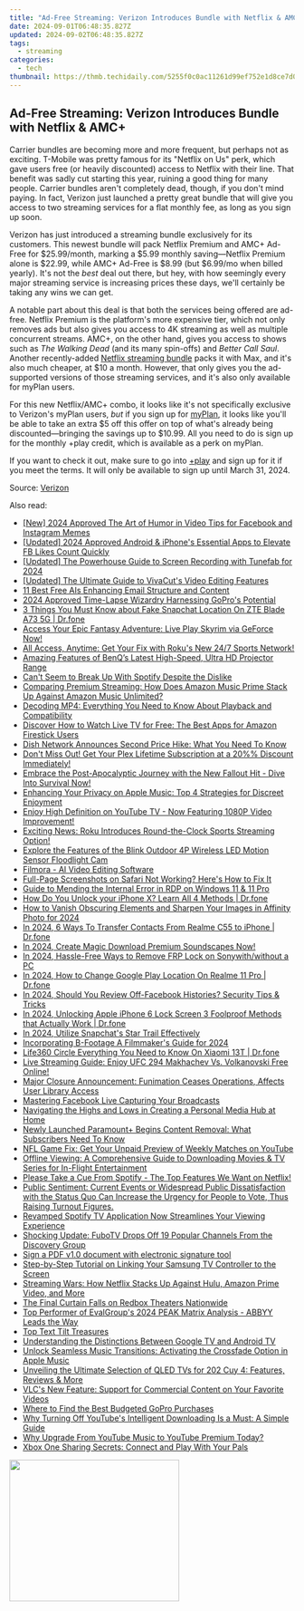 ```yaml
---
title: "Ad-Free Streaming: Verizon Introduces Bundle with Netflix & AMC+"
date: 2024-09-01T06:48:35.827Z
updated: 2024-09-02T06:48:35.827Z
tags:
  - streaming
categories:
  - tech
thumbnail: https://thmb.techidaily.com/5255f0c0ac11261d99ef752e1d8ce7d04128bb9f458962890dfc3acd59ac69d0.jpg
---
```


## Ad-Free Streaming: Verizon Introduces Bundle with Netflix & AMC+

Carrier bundles are becoming more and more frequent, but perhaps not as exciting. T-Mobile was pretty famous for its "Netflix on Us" perk, which gave users free (or heavily discounted) access to Netflix with their line. That benefit was sadly cut starting this year, ruining a good thing for many people. Carrier bundles aren't completely dead, though, if you don't mind paying. In fact, Verizon just launched a pretty great bundle that will give you access to two streaming services for a flat monthly fee, as long as you sign up soon.

 Verizon has just introduced a streaming bundle exclusively for its customers. This newest bundle will pack Netflix Premium and AMC+ Ad-Free for $25.99/month, marking a $5.99 monthly saving—Netflix Premium alone is $22.99, while AMC+ Ad-Free is $8.99 (but $6.99/mo when billed yearly). It's not the _best_ deal out there, but hey, with how seemingly every major streaming service is increasing prices these days, we'll certainly be taking any wins we can get.

 A notable part about this deal is that both the services being offered are ad-free. Netflix Premium is the platform's more expensive tier, which not only removes ads but also gives you access to 4K streaming as well as multiple concurrent streams. AMC+, on the other hand, gives you access to shows such as _The Walking Dead_ (and its many spin-offs) and _Better Call Saul_. Another recently-added [Netflix streaming bundle](https://extra-information.techidaily.com/becoming-a-true-connoisseur-of-srt-text-creation-for-2024/) packs it with Max, and it's also much cheaper, at $10 a month. However, that only gives you the ad-supported versions of those streaming services, and it's also only available for myPlan users.

 For this new Netflix/AMC+ combo, it looks like it's not specifically exclusive to Verizon's myPlan users, _but_ if you sign up for [myPlan](https://www.anrdoezrs.net/links/3607085/type/dlg/sid/UUhtgUeUpU2002173/https://www.verizon.com/plans/unlimited/), it looks like you'll be able to take an extra $5 off this offer on top of what's already being discounted—bringing the savings up to $10.99\. All you need to do is sign up for the monthly +play credit, which is available as a perk on myPlan.

 If you want to check it out, make sure to go into [+play](https://www.anrdoezrs.net/links/3607085/type/dlg/sid/UUhtgUeUpU2002173/https://www.verizon.com/plusplay/?CMP=oth%5Fm%5Fp%5Fbld%5Fvar%5Faw%5F2023%5F99%5Fplusplay) and sign up for it if you meet the terms. It will only be available to sign up until March 31, 2024.

 Source: [Verizon](https://www.anrdoezrs.net/links/3607085/type/dlg/sid/UUhtgUeUpU2002173/https://www.verizon.com/about/news/verizon-netflix-premium-amc-ad-free-streaming-bundle)

<ins class="adsbygoogle"
     style="display:block"
     data-ad-format="autorelaxed"
     data-ad-client="ca-pub-7571918770474297"
     data-ad-slot="1223367746"></ins>



<ins class="adsbygoogle"
     style="display:block"
     data-ad-client="ca-pub-7571918770474297"
     data-ad-slot="8358498916"
     data-ad-format="auto"
     data-full-width-responsive="true"></ins>

<span class="atpl-alsoreadstyle">Also read:</span>
<div><ul>
<li><a href="https://instagram-clips.techidaily.com/new-2024-approved-the-art-of-humor-in-video-tips-for-facebook-and-instagram-memes/"><u>[New] 2024 Approved  The Art of Humor in Video  Tips for Facebook and Instagram Memes</u></a></li>
<li><a href="https://facebook-video-recording.techidaily.com/updated-2024-approved-android-and-iphones-essential-apps-to-elevate-fb-likes-count-quickly/"><u>[Updated] 2024 Approved  Android & iPhone's Essential Apps to Elevate FB Likes Count Quickly</u></a></li>
<li><a href="https://remote-screen-capture.techidaily.com/updated-the-powerhouse-guide-to-screen-recording-with-tunefab-for-2024/"><u>[Updated] The Powerhouse Guide to Screen Recording with Tunefab for 2024</u></a></li>
<li><a href="https://some-approaches.techidaily.com/updated-the-ultimate-guide-to-vivacuts-video-editing-features/"><u>[Updated] The Ultimate Guide to VivaCut's Video Editing Features</u></a></li>
<li><a href="https://tech-savvy.techidaily.com/11-best-free-ais-enhancing-email-structure-and-content/"><u>11 Best Free AIs Enhancing Email Structure and Content</u></a></li>
<li><a href="https://fox-info.techidaily.com/2024-approved-time-lapse-wizardry-harnessing-gopros-potential/"><u>2024 Approved  Time-Lapse Wizardry  Harnessing GoPro's Potential</u></a></li>
<li><a href="https://location-social.techidaily.com/3-things-you-must-know-about-fake-snapchat-location-on-zte-blade-a73-5g-drfone-by-drfone-virtual-android/"><u>3 Things You Must Know about Fake Snapchat Location On ZTE Blade A73 5G | Dr.fone</u></a></li>
<li><a href="https://media-tips.techidaily.com/access-your-epic-fantasy-adventure-live-play-skyrim-via-geforce-now/"><u>Access Your Epic Fantasy Adventure: Live Play Skyrim via GeForce Now!</u></a></li>
<li><a href="https://media-tips.techidaily.com/all-access-anytime-get-your-fix-with-rokus-new-247-sports-network/"><u>All Access, Anytime: Get Your Fix with Roku's New 24/7 Sports Network!</u></a></li>
<li><a href="https://media-tips.techidaily.com/amazing-features-of-benqs-latest-high-speed-ultra-hd-projector-range/"><u>Amazing Features of BenQ’s Latest High-Speed, Ultra HD Projector Range</u></a></li>
<li><a href="https://media-tips.techidaily.com/cant-seem-to-break-up-with-spotify-despite-the-dislike/"><u>Can't Seem to Break Up With Spotify Despite the Dislike</u></a></li>
<li><a href="https://media-tips.techidaily.com/comparing-premium-streaming-how-does-amazon-music-prime-stack-up-against-amazon-music-unlimited/"><u>Comparing Premium Streaming: How Does Amazon Music Prime Stack Up Against Amazon Music Unlimited?</u></a></li>
<li><a href="https://media-tips.techidaily.com/decoding-mp4-everything-you-need-to-know-about-playback-and-compatibility/"><u>Decoding MP4: Everything You Need to Know About Playback and Compatibility</u></a></li>
<li><a href="https://media-tips.techidaily.com/discover-how-to-watch-live-tv-for-free-the-best-apps-for-amazon-firestick-users/"><u>Discover How to Watch Live TV for Free: The Best Apps for Amazon Firestick Users</u></a></li>
<li><a href="https://media-tips.techidaily.com/dish-network-announces-second-price-hike-what-you-need-to-know/"><u>Dish Network Announces Second Price Hike: What You Need To Know</u></a></li>
<li><a href="https://media-tips.techidaily.com/dont-miss-out-get-your-plex-lifetime-subscription-at-a-20-discount-immediately/"><u>Don't Miss Out! Get Your Plex Lifetime Subscription at a 20%% Discount Immediately!</u></a></li>
<li><a href="https://media-tips.techidaily.com/embrace-the-post-apocalyptic-journey-with-the-new-fallout-hit-dive-into-survival-now/"><u>Embrace the Post-Apocalyptic Journey with the New Fallout Hit - Dive Into Survival Now!</u></a></li>
<li><a href="https://media-tips.techidaily.com/enhancing-your-privacy-on-apple-music-top-4-strategies-for-discreet-enjoyment/"><u>Enhancing Your Privacy on Apple Music: Top 4 Strategies for Discreet Enjoyment</u></a></li>
<li><a href="https://media-tips.techidaily.com/enjoy-high-definition-on-youtube-tv-now-featuring-1080p-video-improvement/"><u>Enjoy High Definition on YouTube TV - Now Featuring 1080P Video Improvement!</u></a></li>
<li><a href="https://media-tips.techidaily.com/exciting-news-roku-introduces-round-the-clock-sports-streaming-option/"><u>Exciting News: Roku Introduces Round-the-Clock Sports Streaming Option!</u></a></li>
<li><a href="https://buynow-info.techidaily.com/explore-the-features-of-the-blink-outdoor-4p-wireless-led-motion-sensor-floodlight-cam/"><u>Explore the Features of the Blink Outdoor 4P Wireless LED Motion Sensor Floodlight Cam</u></a></li>
<li><a href="https://tools.techidaily.com/wondershare/filmora/download/"><u>Filmora - AI Video Editing Software</u></a></li>
<li><a href="https://fox-that.techidaily.com/full-page-screenshots-on-safari-not-working-heres-how-to-fix-it/"><u>Full-Page Screenshots on Safari Not Working? Here's How to Fix It</u></a></li>
<li><a href="https://win11.techidaily.com/guide-to-mending-the-internal-error-in-rdp-on-windows-11-and-11-pro/"><u>Guide to Mending the Internal Error in RDP on Windows 11 & 11 Pro</u></a></li>
<li><a href="https://iphone-unlock.techidaily.com/how-do-you-unlock-your-iphone-x-learn-all-4-methods-drfone-by-drfone-ios/"><u>How Do You Unlock your iPhone X? Learn All 4 Methods | Dr.fone</u></a></li>
<li><a href="https://some-knowledge.techidaily.com/how-to-vanish-obscuring-elements-and-sharpen-your-images-in-affinity-photo-for-2024/"><u>How to Vanish Obscuring Elements and Sharpen Your Images in Affinity Photo for 2024</u></a></li>
<li><a href="https://android-transfer.techidaily.com/in-2024-6-ways-to-transfer-contacts-from-realme-c55-to-iphone-drfone-by-drfone-transfer-from-android-transfer-from-android/"><u>In 2024, 6 Ways To Transfer Contacts From Realme C55 to iPhone | Dr.fone</u></a></li>
<li><a href="https://youtube-docs.techidaily.com/24-create-magic-download-premium-soundscapes-now/"><u>In 2024, Create Magic  Download Premium Soundscapes Now!</u></a></li>
<li><a href="https://android-frp.techidaily.com/in-2024-hassle-free-ways-to-remove-frp-lock-on-sonywithwithout-a-pc-by-drfone-android/"><u>In 2024, Hassle-Free Ways to Remove FRP Lock on Sonywith/without a PC</u></a></li>
<li><a href="https://review-topics.techidaily.com/in-2024-how-to-change-google-play-location-on-realme-11-pro-drfone-by-drfone-virtual-android/"><u>In 2024, How to Change Google Play Location On Realme 11 Pro | Dr.fone</u></a></li>
<li><a href="https://extra-skills.techidaily.com/in-2024-should-you-review-off-facebook-histories-security-tips-and-tricks/"><u>In 2024, Should You Review Off-Facebook Histories? Security Tips & Tricks</u></a></li>
<li><a href="https://iphone-unlock.techidaily.com/in-2024-unlocking-apple-iphone-6-lock-screen-3-foolproof-methods-that-actually-work-drfone-by-drfone-ios/"><u>In 2024, Unlocking Apple iPhone 6 Lock Screen 3 Foolproof Methods that Actually Work | Dr.fone</u></a></li>
<li><a href="https://article-helps.techidaily.com/in-2024-utilize-snapchats-star-trail-effectively/"><u>In 2024, Utilize Snapchat's Star Trail Effectively</u></a></li>
<li><a href="https://some-knowledge.techidaily.com/incorporating-b-footage-a-filmmakers-guide-for-2024/"><u>Incorporating B-Footage  A Filmmaker's Guide for 2024</u></a></li>
<li><a href="https://fake-location.techidaily.com/life360-circle-everything-you-need-to-know-on-xiaomi-13t-drfone-by-drfone-virtual-android/"><u>Life360 Circle Everything You Need to Know On Xiaomi 13T | Dr.fone</u></a></li>
<li><a href="https://media-tips.techidaily.com/live-streaming-guide-enjoy-ufc-294-makhachev-vs-volkanovski-free-online/"><u>Live Streaming Guide: Enjoy UFC 294 Makhachev Vs. Volkanovski Free Online!</u></a></li>
<li><a href="https://media-tips.techidaily.com/major-closure-announcement-funimation-ceases-operations-affects-user-library-access/"><u>Major Closure Announcement: Funimation Ceases Operations, Affects User Library Access</u></a></li>
<li><a href="https://screen-capture.techidaily.com/mastering-facebook-live-capturing-your-broadcasts/"><u>Mastering Facebook Live  Capturing Your Broadcasts</u></a></li>
<li><a href="https://media-tips.techidaily.com/navigating-the-highs-and-lows-in-creating-a-personal-media-hub-at-home/"><u>Navigating the Highs and Lows in Creating a Personal Media Hub at Home</u></a></li>
<li><a href="https://media-tips.techidaily.com/newly-launched-paramountplus-begins-content-removal-what-subscribers-need-to-know/"><u>Newly Launched Paramount+ Begins Content Removal: What Subscribers Need To Know</u></a></li>
<li><a href="https://media-tips.techidaily.com/nfl-game-fix-get-your-unpaid-preview-of-weekly-matches-on-youtube/"><u>NFL Game Fix: Get Your Unpaid Preview of Weekly Matches on YouTube</u></a></li>
<li><a href="https://media-tips.techidaily.com/offline-viewing-a-comprehensive-guide-to-downloading-movies-and-tv-series-for-in-flight-entertainment/"><u>Offline Viewing: A Comprehensive Guide to Downloading Movies & TV Series for In-Flight Entertainment</u></a></li>
<li><a href="https://media-tips.techidaily.com/please-take-a-cue-from-spotify-the-top-features-we-want-on-netflix/"><u>Please Take a Cue From Spotify - The Top Features We Want on Netflix!</u></a></li>
<li><a href="https://media-tips.techidaily.com/public-sentiment-current-events-or-widespread-public-dissatisfaction-with-the-status-quo-can-increase-the-urgency-for-people-to-vote-thus-raising-turnout-fi53/"><u>Public Sentiment: Current Events or Widespread Public Dissatisfaction with the Status Quo Can Increase the Urgency for People to Vote, Thus Raising Turnout Figures.</u></a></li>
<li><a href="https://media-tips.techidaily.com/revamped-spotify-tv-application-now-streamlines-your-viewing-experience/"><u>Revamped Spotify TV Application Now Streamlines Your Viewing Experience</u></a></li>
<li><a href="https://media-tips.techidaily.com/shocking-update-fubotv-drops-off-19-popular-channels-from-the-discovery-group/"><u>Shocking Update: FuboTV Drops Off 19 Popular Channels From the Discovery Group</u></a></li>
<li><a href="https://techidaily.com/sign-a-pdf-v10-document-with-electronic-signature-tool-by-ldigisigner-sign-a-pdf-sign-a-pdf/"><u>Sign a PDF v1.0 document with electronic signature tool</u></a></li>
<li><a href="https://technical-tips.techidaily.com/step-by-step-tutorial-on-linking-your-samsung-tv-controller-to-the-screen/"><u>Step-by-Step Tutorial on Linking Your Samsung TV Controller to the Screen</u></a></li>
<li><a href="https://media-tips.techidaily.com/streaming-wars-how-netflix-stacks-up-against-hulu-amazon-prime-video-and-more/"><u>Streaming Wars: How Netflix Stacks Up Against Hulu, Amazon Prime Video, and More</u></a></li>
<li><a href="https://media-tips.techidaily.com/the-final-curtain-falls-on-redbox-theaters-nationwide/"><u>The Final Curtain Falls on Redbox Theaters Nationwide</u></a></li>
<li><a href="https://discover-blog.techidaily.com/top-performer-of-evalgroups-2024-peak-matrix-analysis-abbyy-leads-the-way/"><u>Top Performer of EvalGroup's 2024 PEAK Matrix Analysis - ABBYY Leads the Way</u></a></li>
<li><a href="https://extra-hints.techidaily.com/top-text-tilt-treasures/"><u>Top Text Tilt Treasures</u></a></li>
<li><a href="https://media-tips.techidaily.com/understanding-the-distinctions-between-google-tv-and-android-tv/"><u>Understanding the Distinctions Between Google TV and Android TV</u></a></li>
<li><a href="https://media-tips.techidaily.com/unlock-seamless-music-transitions-activating-the-crossfade-option-in-apple-music/"><u>Unlock Seamless Music Transitions: Activating the Crossfade Option in Apple Music</u></a></li>
<li><a href="https://media-tips.techidaily.com/unveiling-the-ultimate-selection-of-qled-tvs-for-202-cuy-4-features-reviews-and-more/"><u>Unveiling the Ultimate Selection of QLED TVs for 202 Cuy 4: Features, Reviews & More</u></a></li>
<li><a href="https://media-tips.techidaily.com/vlcs-new-feature-support-for-commercial-content-on-your-favorite-videos/"><u>VLC's New Feature: Support for Commercial Content on Your Favorite Videos</u></a></li>
<li><a href="https://extra-tips.techidaily.com/where-to-find-the-best-budgeted-gopro-purchases/"><u>Where to Find the Best Budgeted GoPro Purchases</u></a></li>
<li><a href="https://media-tips.techidaily.com/why-turning-off-youtubes-intelligent-downloading-is-a-must-a-simple-guide/"><u>Why Turning Off YouTube's Intelligent Downloading Is a Must: A Simple Guide</u></a></li>
<li><a href="https://media-tips.techidaily.com/why-upgrade-from-youtube-music-to-youtube-premium-today/"><u>Why Upgrade From YouTube Music to YouTube Premium Today?</u></a></li>
<li><a href="https://buynow-info.techidaily.com/xbox-one-sharing-secrets-connect-and-play-with-your-pals/"><u>Xbox One Sharing Secrets: Connect and Play With Your Pals</u></a></li>
</ul></div>

<!-- affiliate ads begin -->
<a href="https://united.elfm.net/c/5597632/748964/4704" target="_top" id="748964"><img src="//a.impactradius-go.com/display-ad/4704-748964" border="0" alt="" width="300" height="250"/></a><img height="0" width="0" src="https://united.elfm.net/i/5597632/748964/4704" style="position:absolute;visibility:hidden;" border="0" />
<!-- affiliate ads end -->